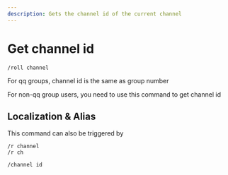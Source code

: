 ```yaml
---
description: Gets the channel id of the current channel
---
```


# Get channel id

```
/roll channel
```

For qq groups, channel id is the same as group number

For non-qq group users, you need to use this command to get channel id

## Localization & Alias

This command can also be triggered by

```
/r channel
/r ch

/channel id
```
